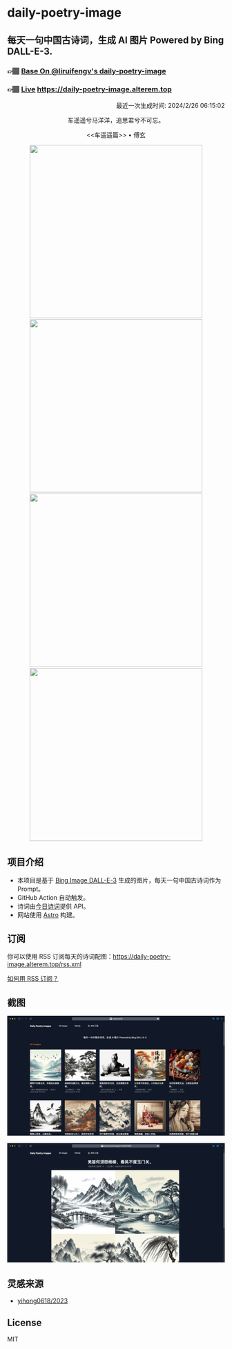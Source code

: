 
# daily-poetry-image

## 每天一句中国古诗词，生成 AI 图片 Powered by Bing DALL-E-3.

### 👉🏽 [Base On @liruifengv's daily-poetry-image](https://github.com/liruifengv/daily-poetry-image)

### 👉🏽 [Live](https://daily-poetry-image.alterem.top/) https://daily-poetry-image.alterem.top

<p align="right">
  最近一次生成时间: 2024/2/26 06:15:02
</p>
<p align="center">
车遥遥兮马洋洋，追思君兮不可忘。
</p>
<p align="center">
<<车遥遥篇>> • 傅玄
</p>
<p align="center">
<img src="https://tse2.mm.bing.net/th/id/OIG3.EFoCCrCyhy620In4FM88" height="400" width="400" />
<img src="https://tse4.mm.bing.net/th/id/OIG3.BLC_eOJ5jRjQCaG9avVL" height="400" width="400" />
<img src="https://tse2.mm.bing.net/th/id/OIG3.ySpHTWob19hoVyI9goC6" height="400" width="400" />
<img src="https://tse4.mm.bing.net/th/id/OIG3.GQLrb0gXOhCWeEMOkM8S" height="400" width="400" />
</p>

## 项目介绍

-   本项目是基于 [Bing Image DALL-E-3](https://www.bing.com/images/create) 生成的图片，每天一句中国古诗词作为 Prompt。
-   GitHub Action 自动触发。
-   诗词由[今日诗词](https://www.jinrishici.com/)提供 API。
-   网站使用 [Astro](https://astro.build) 构建。

## 订阅

你可以使用 RSS 订阅每天的诗词配图：https://daily-poetry-image.alterem.top/rss.xml

[如何用 RSS 订阅？](https://zhuanlan.zhihu.com/p/55026716)

## 截图

![图片列表](./screenshots/Snipaste_2023-12-28_21-00-26.png)

![图片详情](./screenshots/Snipaste_2023-12-28_21-00-53.png)

## 灵感来源

-   [yihong0618/2023](https://github.com/yihong0618/2023)

## License

MIT
